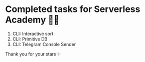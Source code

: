 # Completed tasks for Serverless Academy 🧭🎋

1. CLI: Interactive sort
2. CLI: Primitive DB
3. CLI: Telegram Console Sender

Thank you for your stars ✨
